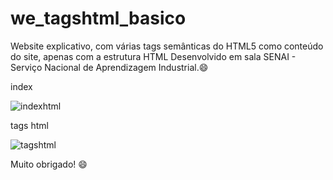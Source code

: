 # we_tagshtml_basico

Website explicativo, com várias tags semânticas do HTML5 como conteúdo do site, apenas com a estrutura HTML
Desenvolvido em sala SENAI - Serviço Nacional de Aprendizagem Industrial.😄

index 

![indexhtml](https://user-images.githubusercontent.com/92833379/149685578-6a06b88d-1b55-4c7f-b9f1-0fa0df6421ae.png)

tags html

![tagshtml](https://user-images.githubusercontent.com/92833379/149685587-a5fba826-1dfd-4c2c-80cd-b7395ad62c6f.png)

Muito obrigado! 😄
